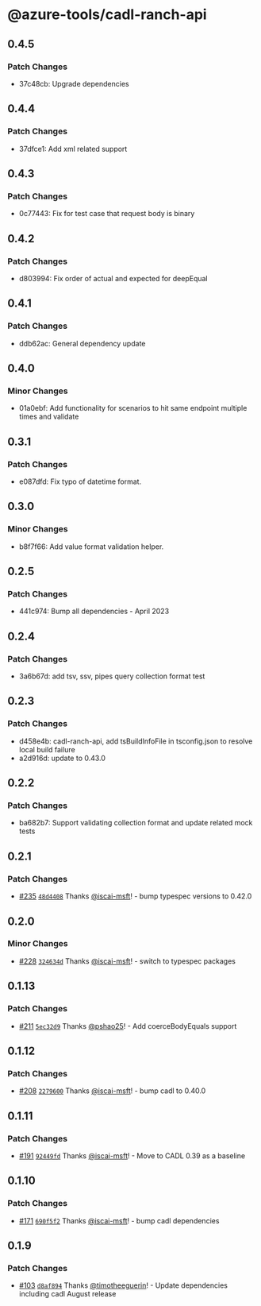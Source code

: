 # @azure-tools/cadl-ranch-api

## 0.4.5

### Patch Changes

- 37c48cb: Upgrade dependencies

## 0.4.4

### Patch Changes

- 37dfce1: Add xml related support

## 0.4.3

### Patch Changes

- 0c77443: Fix for test case that request body is binary

## 0.4.2

### Patch Changes

- d803994: Fix order of actual and expected for deepEqual

## 0.4.1

### Patch Changes

- ddb62ac: General dependency update

## 0.4.0

### Minor Changes

- 01a0ebf: Add functionality for scenarios to hit same endpoint multiple times and validate

## 0.3.1

### Patch Changes

- e087dfd: Fix typo of datetime format.

## 0.3.0

### Minor Changes

- b8f7f66: Add value format validation helper.

## 0.2.5

### Patch Changes

- 441c974: Bump all dependencies - April 2023

## 0.2.4

### Patch Changes

- 3a6b67d: add tsv, ssv, pipes query collection format test

## 0.2.3

### Patch Changes

- d458e4b: cadl-ranch-api, add tsBuildInfoFile in tsconfig.json to resolve local build failure
- a2d916d: update to 0.43.0

## 0.2.2

### Patch Changes

- ba682b7: Support validating collection format and update related mock tests

## 0.2.1

### Patch Changes

- [#235](https://github.com/Azure/cadl-ranch/pull/235) [`48d4408`](https://github.com/Azure/cadl-ranch/commit/48d440866691302b1ccb692c4df8f7da581fafa8) Thanks [@iscai-msft](https://github.com/iscai-msft)! - bump typespec versions to 0.42.0

## 0.2.0

### Minor Changes

- [#228](https://github.com/Azure/cadl-ranch/pull/228) [`324634d`](https://github.com/Azure/cadl-ranch/commit/324634dab77bd46dba5205d29f63ea9294f078f7) Thanks [@iscai-msft](https://github.com/iscai-msft)! - switch to typespec packages

## 0.1.13

### Patch Changes

- [#211](https://github.com/Azure/cadl-ranch/pull/211) [`5ec32d9`](https://github.com/Azure/cadl-ranch/commit/5ec32d9926ad3433c22bdf3648eace31b36c9265) Thanks [@pshao25](https://github.com/pshao25)! - Add coerceBodyEquals support

## 0.1.12

### Patch Changes

- [#208](https://github.com/Azure/cadl-ranch/pull/208) [`2279600`](https://github.com/Azure/cadl-ranch/commit/22796008a07dcc5eafe3cac5417e0b0ed822b20d) Thanks [@iscai-msft](https://github.com/iscai-msft)! - bump cadl to 0.40.0

## 0.1.11

### Patch Changes

- [#191](https://github.com/Azure/cadl-ranch/pull/191) [`92449fd`](https://github.com/Azure/cadl-ranch/commit/92449fd5bbf4adf8db9e80a955c311a14a148dd2) Thanks [@iscai-msft](https://github.com/iscai-msft)! - Move to CADL 0.39 as a baseline

## 0.1.10

### Patch Changes

- [#171](https://github.com/Azure/cadl-ranch/pull/171) [`690f5f2`](https://github.com/Azure/cadl-ranch/commit/690f5f2990744d712507378d6a3e6485648b012a) Thanks [@iscai-msft](https://github.com/iscai-msft)! - bump cadl dependencies

## 0.1.9

### Patch Changes

- [#103](https://github.com/Azure/cadl-ranch/pull/103) [`d8af894`](https://github.com/Azure/cadl-ranch/commit/d8af894795cdb84f2641dcf03c7798a101ecc213) Thanks [@timotheeguerin](https://github.com/timotheeguerin)! - Update dependencies including cadl August release
